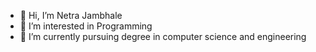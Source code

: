 - 👋 Hi, I’m Netra Jambhale 
- 👀 I’m interested in Programming 
- 🌱 I’m currently pursuing degree in computer science and engineering 

